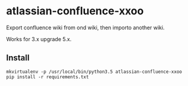 # atlassian-confluence-xxoo

Export confluence wiki from ond wiki, then importo another wiki.


Works for 3.x upgrade 5.x.


## Install

```
mkvirtualenv -p /usr/local/bin/python3.5 atlassian-confluence-xxoo
pip install -r requirements.txt
```
